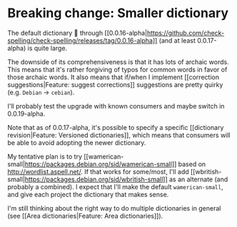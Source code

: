 # Breaking change: Smaller dictionary

The default dictionary 📘 through [[0.0.16-alpha|https://github.com/check-spelling/check-spelling/releases/tag/0.0.16-alpha]] (and at least 0.0.17-alpha) is quite large.

The downside of its comprehensiveness is that it has lots of archaic words.
This means that it's rather forgiving of typos for common words in favor of those archaic words.
It also means that if/when I implement [[correction suggestions|Feature: suggest corrections]] suggestions are pretty quirky (e.g. `Debian` -> `cebian`).

I'll probably test the upgrade with known consumers and maybe switch in 0.0.19-alpha.

Note that as of 0.0.17-alpha, it's possible to specify a specific [[dictionary revision|Feature: Versioned dictionaries]], which means that consumers will be able to avoid adopting the newer dictionary.

My tentative plan is to try [[wamerican-small|https://packages.debian.org/sid/wamerican-small]] based on http://wordlist.aspell.net/.
If that works for some/most, I'll add [[wbritish-small|https://packages.debian.org/sid/wbritish-small]] as an alternate (and probably a combined).
I expect that I'll make the default `wamerican-small`, and give each project the dictionary that makes sense.

I'm still thinking about the right way to do multiple dictionaries in general (see [[Area dictionaries|Feature: Area dictionaries]]).
